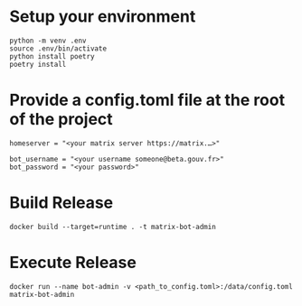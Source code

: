 # Setup your environment
```
python -m venv .env
source .env/bin/activate
python install poetry
poetry install
```

# Provide a config.toml file at the root of the project
```
homeserver = "<your matrix server https://matrix.…>"

bot_username = "<your username someone@beta.gouv.fr>"
bot_password = "<your password>"
```

# Build Release
```
docker build --target=runtime . -t matrix-bot-admin
```

# Execute Release
```
docker run --name bot-admin -v <path_to_config.toml>:/data/config.toml matrix-bot-admin
```
